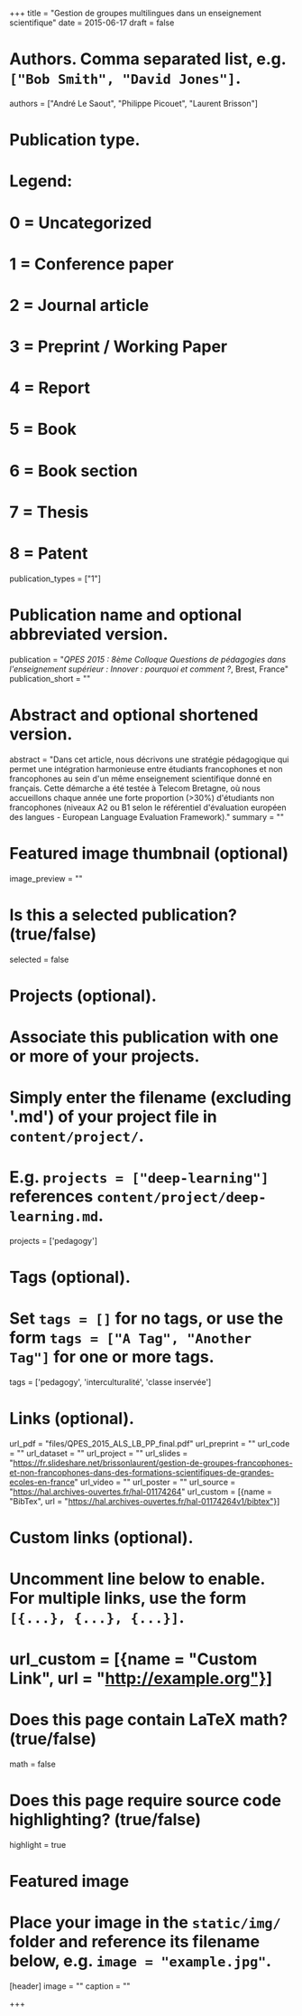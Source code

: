 +++
title = "Gestion de groupes multilingues dans un enseignement scientifique"
date = 2015-06-17
draft = false

# Authors. Comma separated list, e.g. `["Bob Smith", "David Jones"]`.
authors = ["André Le Saout", "Philippe Picouet", "Laurent Brisson"]

# Publication type.
# Legend:
# 0 = Uncategorized
# 1 = Conference paper
# 2 = Journal article
# 3 = Preprint / Working Paper
# 4 = Report
# 5 = Book
# 6 = Book section
# 7 = Thesis
# 8 = Patent
publication_types = ["1"]

# Publication name and optional abbreviated version.
publication = "*QPES 2015 : 8ème Colloque Questions de pédagogies dans l'enseignement supérieur : Innover : pourquoi et comment ?*, Brest, France"
publication_short = ""

# Abstract and optional shortened version.
abstract = "Dans cet article, nous décrivons une stratégie pédagogique qui permet une intégration harmonieuse entre étudiants francophones et non francophones au sein d'un même enseignement scientifique donné en français. Cette démarche a été testée à Telecom Bretagne, où nous accueillons chaque année une forte proportion (>30%) d'étudiants non francophones (niveaux A2 ou B1 selon le référentiel d'évaluation européen des langues - European Language Evaluation Framework)."
summary = ""

# Featured image thumbnail (optional)
image_preview = ""

# Is this a selected publication? (true/false)
selected = false

# Projects (optional).
#   Associate this publication with one or more of your projects.
#   Simply enter the filename (excluding '.md') of your project file in `content/project/`.
#   E.g. `projects = ["deep-learning"]` references `content/project/deep-learning.md`.
projects = ['pedagogy']

# Tags (optional).
#   Set `tags = []` for no tags, or use the form `tags = ["A Tag", "Another Tag"]` for one or more tags.
tags = ['pedagogy', 'interculturalité', 'classe inservée']

# Links (optional).
url_pdf = "files/QPES_2015_ALS_LB_PP_final.pdf"
url_preprint = ""
url_code = ""
url_dataset = ""
url_project = ""
url_slides = "https://fr.slideshare.net/brissonlaurent/gestion-de-groupes-francophones-et-non-francophones-dans-des-formations-scientifiques-de-grandes-ecoles-en-france"
url_video = ""
url_poster = ""
url_source = "https://hal.archives-ouvertes.fr/hal-01174264"
url_custom = [{name = "BibTex", url = "https://hal.archives-ouvertes.fr/hal-01174264v1/bibtex"}]

# Custom links (optional).
#   Uncomment line below to enable. For multiple links, use the form `[{...}, {...}, {...}]`.
# url_custom = [{name = "Custom Link", url = "http://example.org"}]

# Does this page contain LaTeX math? (true/false)
math = false

# Does this page require source code highlighting? (true/false)
highlight = true

# Featured image
# Place your image in the `static/img/` folder and reference its filename below, e.g. `image = "example.jpg"`.
[header]
image = ""
caption = ""

+++

